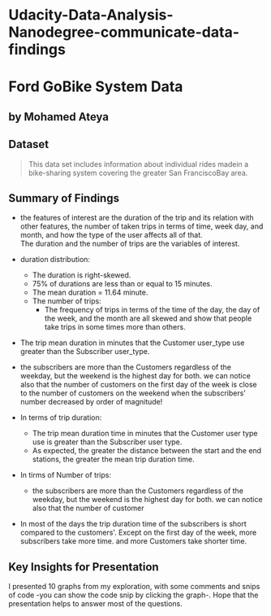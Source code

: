 # Udacity-Data-Analysis-Nanodegree-communicate-data-findings

# Ford GoBike System Data
## by Mohamed Ateya


## Dataset

> This data set includes information about individual rides madein a bike-sharing system covering the greater San FranciscoBay area.


## Summary of Findings

* the features of interest are the duration of the trip and its relation with other features, the number of taken trips in terms of time, week day, and month, and how the type of the user affects all of that.<br>
The duration and the number of trips are the variables of interest.<br>

* duration distribution: 
  * The duration is right-skewed. 
  * 75% of durations are less than or equal to 15 minutes. 
  * The mean duration = 11.64 minute. 
  * The number of trips: 
    * The frequency of trips in terms of the time of the day, the day of the week, and the month are all skewed and show that people take trips in some times more than others.

* The trip mean duration in minutes that the Customer user_type use greater than the Subscriber user_type.

* the subscribers are more than the Customers regardless of the weekday, but the weekend is the highest day for both. we can notice also that the number of customers on the first day of the week is close to the number of customers on the weekend when the subscribers’ number decreased by order of magnitude!

* In terms of trip duration:
  * The trip mean duration time in minutes that the Customer user type use is greater than the Subscriber user type.
  * As expected, the greater the distance between the start and the end stations, the greater the mean trip duration time.
* In tirms of Number of trips:
  * the subscribers are more than the Customers regardless of the weekday, but the weekend is the highest day for both. we can notice also that the number of customer

* In most of the days the trip duration time of the subscribers is short compared to the customers'.
Except on the first day of the week, more subscribers take more time. and more Customers take shorter time.


## Key Insights for Presentation

I presented 10 graphs from my exploration, with some comments and snips of code -you can show the code snip by clicking the graph-. Hope that the presentation helps to answer most of the questions.

